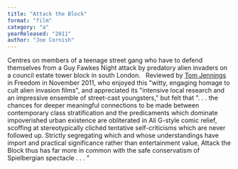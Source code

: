 ```yaml
---
title: "Attack the Block"
format: "film"
category: "a"
yearReleased: "2011"
author: "Joe Cornish"
---
```

Centres on members of a teenage street gang  who have to defend themselves from a Guy Fawkes Night attack by  predatory alien invaders on a council estate tower block in south  London.
 
Reviewed by <a href="http://libcom.org/blog/attack-block-directed-joe-cornish-29102011"> Tom Jennings</a> in Freedom in November 2011, who enjoyed  this "witty, engaging homage to cult alien invasion films", and  appreciated its "intensive local research and an impressive ensemble  of street-cast youngsters," but felt that ". . . the chances for  deeper meaningful connections to be made between contemporary class  stratification and the predicaments which dominate impoverished  urban existence are obliterated in Ali G-style comic relief,  scoffing at stereotypically clichéd tentative self-criticisms which  are never followed up. Strictly segregating which and whose  understandings have import and practical significance rather than  entertainment value, Attack the  Block thus has far more in common with the safe conservatism  of Spielbergian spectacle . . . "
 